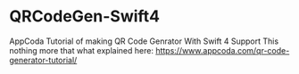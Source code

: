 # QRCodeGen-Swift4

AppCoda Tutorial of making QR Code Genrator With Swift 4 Support
This nothing more that what explained here: 
https://www.appcoda.com/qr-code-generator-tutorial/
